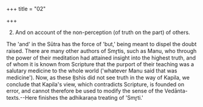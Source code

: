 +++
title = "02"

+++


2. And on account of the non-perception (of truth on the part) of others.

The 'and' in the Sūtra has the force of 'but,' being meant to dispel the doubt raised. There are many other authors of Smr̥tis, such as Manu, who through the power of their meditation had attained insight into the highest truth, and of whom it is known from Scripture that the purport of their teaching was a salutary medicine to the whole world ('whatever Manu said that was medicine'). Now, as these R̥shis did not see truth in the way of Kapila, we conclude that Kapila's view, which contradicts Scripture, is founded on error, and cannot therefore be used to modify the sense of the Vedānta-texts.--Here finishes the adhikaraṇa treating of 'Smr̥ti.'

